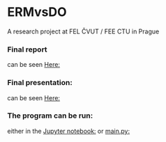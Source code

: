 # ERMvsDO
A research project at FEL ČVUT / FEE CTU in Prague

### Final report 
can be seen [Here:]([https://github.com/grifun/ERMvsDO/report.pdf])

### Final presentation:
can be seen [Here:]([https://grifun.github.io/ERMvsDO/])

### The program can be run:
either in the [Jupyter notebook:]([https://github.com/grifun/ERMvsDO/notebook.ipynb])
or [main.py:]([https://github.com/grifun/ERMvsDO/main.py])

